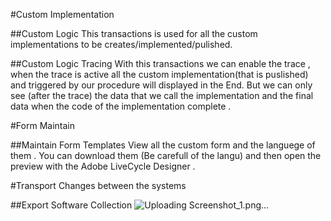 #Custom Implementation

##Custom Logic 
  This transactions is used for all the custom implementations to be creates/implemented/pulished.
  

##Custom Logic Tracing 
 With this transactions we can enable the trace ,
 when the trace is active all the custom implementation(that is puslished) and triggered by our procedure will displayed in the End.
 But we can only see (after the trace) the data that we call the implementation and the final data when the code of the implementation complete .

#Form Maintain

##Maintain Form Templates
  View all the custom form and the languege of them .
  You can download them (Be carefull of the langu) and then open the preview with the Adobe LiveCycle Designer .

#Transport Changes between the systems

##Export Software Collection
![Uploading Screenshot_1.png…]()
